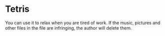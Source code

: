 # Tetris
You can use it to relax when you are tired of work.
If the music, pictures and other files in the file are infringing, the author will delete them.
